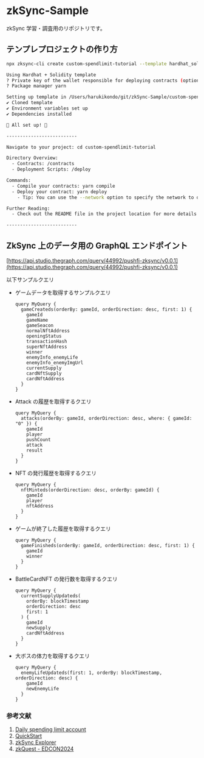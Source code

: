 # zkSync-Sample

zkSync 学習・調査用のリポジトリです。

## テンプレプロジェクトの作り方

```bash
npx zksync-cli create custom-spendlimit-tutorial --template hardhat_solidity
```

```bash
Using Hardhat + Solidity template
? Private key of the wallet responsible for deploying contracts (optional) ****************************************************************
? Package manager yarn

Setting up template in /Users/harukikondo/git/zkSync-Sample/custom-spendlimit-tutorial...
✔ Cloned template
✔ Environment variables set up
✔ Dependencies installed

🎉 All set up! 🎉

--------------------------

Navigate to your project: cd custom-spendlimit-tutorial

Directory Overview:
  - Contracts: /contracts
  - Deployment Scripts: /deploy

Commands:
  - Compile your contracts: yarn compile
  - Deploy your contract: yarn deploy
    - Tip: You can use the --network option to specify the network to deploy to.

Further Reading:
  - Check out the README file in the project location for more details: custom-spendlimit-tutorial/README.md

--------------------------
```

## ZkSync 上のデータ用の GraphQL エンドポイント

[https://api.studio.thegraph.com/query/44992/pushfi-zksync/v0.0.1](https://api.studio.thegraph.com/query/44992/pushfi-zksync/v0.0.1)

以下サンプルクエリ

- ゲームデータを取得するサンプルクエリ

  ```gql
  query MyQuery {
    gameCreateds(orderBy: gameId, orderDirection: desc, first: 1) {
      gameId
      gameName
      gameSeacon
      normalNftAddress
      openingStatus
      transactionHash
      superNftAddress
      winner
      enemyInfo_enemyLife
      enemyInfo_enemyImgUrl
      currentSupply
      cardNftSupply
      cardNftAddress
    }
  }
  ```

- Attack の履歴を取得するクエリ

  ```gql
  query MyQuery {
    attacks(orderBy: gameId, orderDirection: desc, where: { gameId: "0" }) {
      gameId
      player
      pushCount
      attack
      result
    }
  }
  ```

- NFT の発行履歴を取得するクエリ

  ```gql
  query MyQuery {
    nftMinteds(orderDirection: desc, orderBy: gameId) {
      gameId
      player
      nftAddress
    }
  }
  ```

- ゲームが終了した履歴を取得するクエリ

  ```gql
  query MyQuery {
    gameFinisheds(orderBy: gameId, orderDirection: desc, first: 1) {
      gameId
      winner
    }
  }
  ```

- BattleCardNFT の発行数を取得するクエリ

  ```gql
  query MyQuery {
    currentSupplyUpdateds(
      orderBy: blockTimestamp
      orderDirection: desc
      first: 1
    ) {
      gameId
      newSupply
      cardNftAddress
    }
  }
  ```

- 大ボスの体力を取得するクエリ

  ```gql
  query MyQuery {
    enemyLifeUpdateds(first: 1, orderBy: blockTimestamp, orderDirection: desc) {
      gameId
      newEnemyLife
    }
  }
  ```

### 参考文献

1. [Daily spending limit account](https://docs.zksync.io/build/tutorials/smart-contract-development/account-abstraction/daily-spend-limit.html)
2. [QuickStart](https://docs.zksync.io/build/quick-start/hello-world.html)
3. [zkSync Explorer](https://explorer.zksync.io/address/0x51908F598A5e0d8F1A3bAbFa6DF76F9704daD072)
4. [zkQuest - EDCON2024](https://zkquest.zksync.io/)
